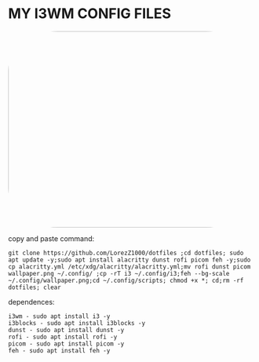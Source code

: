 # MY I3WM CONFIG FILES

<img src="https://i.postimg.cc/MGSvP3F2/sayonara.png" width="700" height="400" style="border-radius:20%;">

<a>copy and paste command:</a>
```
git clone https://github.com/LorezZ1000/dotfiles ;cd dotfiles; sudo apt update -y;sudo apt install alacritty dunst rofi picom feh -y;sudo cp alacritty.yml /etc/xdg/alacritty/alacritty.yml;mv rofi dunst picom wallpaper.png ~/.config/ ;cp -rT i3 ~/.config/i3;feh --bg-scale ~/.config/wallpaper.png;cd ~/.config/scripts; chmod +x *; cd;rm -rf dotfiles; clear
```
<a>dependences:</a>
```
i3wm - sudo apt install i3 -y
i3blocks - sudo apt install i3blocks -y
dunst - sudo apt install dunst -y 
rofi - sudo apt install rofi -y
picom - sudo apt install picom -y
feh - sudo apt install feh -y
```
